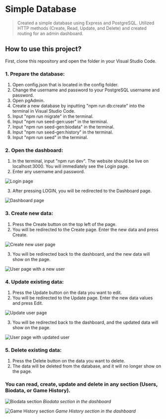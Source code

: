 # Simple Database
> Created a simple database using Express and PostgreSQL. Utilized HTTP methods (Create, Read, Update, and Delete) and created routing for an admin dashboard.

## How to use this project?
First, clone this repository and open the folder in your Visual Studio Code.

### 1. Prepare the database:
1. Open config.json that is located in the config folder.
2. Change the username and password to your PostgreSQL username and password.
3. Open pgAdmin.
4. Create a new database by inputting "npm run db:create" into the terminal in Visual Studio Code.
5. Input "npm run migrate" in the terminal.
6. Input "npm run seed-gen:user" in the terminal.
7. Input "npm run seed-gen:biodata" in the terminal.
8. Input "npm run seed-gen:history" in the terminal.
9. Input "npm run seed" in the terminal.

### 2. Open the dashboard:
1. In the terminal, input "npm run dev". The website should be live on localhost:3000. You will immediately see the Login page.
2. Enter any username and password.

![Login page](https://user-images.githubusercontent.com/81511322/154925285-77455d39-319e-4460-8c4e-c4c3219db93e.png)

3. After pressing LOGIN, you will be redirected to the Dashboard page.

![Dashboard page](https://user-images.githubusercontent.com/81511322/154925560-d780fbbf-8833-465c-acbf-247d57eabacb.png)

### 3. Create new data:
1. Press the Create button on the top left of the page.
2. You will be redirected to the Create page. Enter the new data and press Create.

![Create new user page](https://user-images.githubusercontent.com/81511322/154925627-60a623f4-cc05-4563-9a98-3d75ad3f3d76.png)

3. You will be redirected back to the dashboard, and the new data will show on the page.

![User page with a new user](https://user-images.githubusercontent.com/81511322/154925699-cddfeef4-cd59-4c90-ba84-a254b3409939.png)

### 4. Update existing data:
1. Press the Update button on the data you want to edit.
2. You will be redirected to the Update page. Enter the new data values and press Edit.

![Update user page](https://user-images.githubusercontent.com/81511322/154925827-38359aa7-0170-4e47-9d60-47ada90283df.png)

3. You will be redirected back to the dashboard, and the updated data will show on the page.

![User page with updated user](https://user-images.githubusercontent.com/81511322/154925871-e4d383e4-195d-4cc7-b8f8-430369344f4a.png)

### 5. Delete existing data:
1. Press the Delete button on the data you want to delete.
2. The data will be deleted from the database, and it will no longer show on the page.

### You can read, create, update and delete in any section (Users, Biodata, or Game History).
![Biodata section](https://user-images.githubusercontent.com/81511322/154925935-4e34cb9e-b889-42ee-839d-fa46c7334920.png)
*Biodata section in the dashboard*

![Game History section](https://user-images.githubusercontent.com/81511322/154925959-dac1481a-b539-4a2f-b634-7706ed2aab92.png)
*Game History section in the dashboard*
